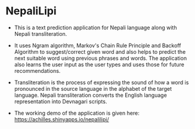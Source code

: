 # NepaliLipi
* This is a text prediction application for Nepali language along with Nepali transliteration.

* It uses Ngram algorithm, Markov's Chain Rule Principle and Backoff Algorithm to suggest/correct given word and also helps to predict the next suitable word using previous phrases and words. The application also learns the user input as the user types and uses those for future recommendations.

* Transliteration is the process of expressing the sound of how a word is pronounced in the source language in the alphabet of the target language. Nepali transliteration converts the English language representation into Devnagari scripts.

* The working demo of the application is given here: https://achilles.shinyapps.io/nepalilipi/




